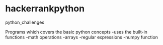 # hackerrankpython
python_challenges

Programs which covers the basic python concepts
-uses the built-in functions
-math operations
-arrays 
-regular expressions 
-numpy function

